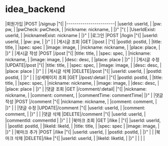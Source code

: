 # idea_backend

|회원가입                    |POST  |/signup         |"{|
|------------------------|
|userId: userId,         |
|pw: pw,                 |
|pwCheck: pwCheck,       |
|nickname: nickname,     |
|}"                      |"{    |
|UserIdExist: userId,    |
|nicknameExist: nickname |
|}"                      |
|로그인                     |POST  |/login          |"{|
|userId: userId,         |
|pw: pw,                 |
|}"                      |      |
|게시글 조회                  |GET   |/post           |  |"{|
|postId: postId,         |
|title: title,           |
|spec: spec              |
|image: image,           |
|nickname: nickname,     |
|place: place,           |
|}"                      |
|게시글 작성                  |POST  |/post           |"{|
|title: title,           |
|spec: spec,             |
|nickname: nickname,     |
|image: image,           |
|desc: desc,             |
|place: place            |
|}"                      |      |
|게시글 수정                  |UPDATE|/post           |"{|
|title: title,           |
|spec: spec,             |
|image: image,           |
|desc: desc,             |
|place: place            |
|}"                      |      |
|게시글 삭제                  |DELETE|/post           |"{|
|userId: userId,         |
|postId: postId,         |
|}"                      |      |
|상세페이지 조회                |GET   |/post/:detail   |  |"{|
|postId: postId,         |
|title: title,           |
|spec: spec,             |
|nickname: nickname,     |
|image: image,           |
|desc: desc,             |
|place: place            |
|}"                      |
|댓글 조회                   |GET   |/comment/:detail|  |"{|
|nickname: nickname,     |
|comment: comment,       |
|commentTime: commentTime|
|}"                      |
|댓글 작성                   |POST  |/comment        |"{|
|nickname: nickname,     |
|comment: comment,       |
|}"                      |      |
|댓글 수정                   |UPDATE|/comment        |"{|
|userId: userId,         |
|comment: comment,       |
|}"                      |      |
|댓글 삭제                   |DELETE|/comment        |"{|
|userId: userId,         |
|commentId: commentId    |
|}"                      |      |
|북마크 조회                  |GET   |/like           |  |"{|
|userId: userId,         |
|postId: postId,         |
|likeId: likeId,         |
|title: title,           |
|spec: spec              |
|image: image,           |
|}"                      |
|북마크 추가                  |POST  |/like           |"{|
|userId: userId,         |
|postId: postId,         |
|}"                      |      |
|북마크 삭제                  |DELETE|/like           |"{|
|userId: userId,         |
|likeId: liketId,        |
|}"                      |      |
|                        |

